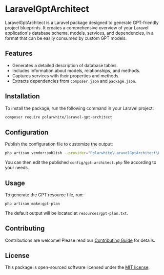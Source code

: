 
# LaravelGptArchitect

LaravelGptArchitect is a Laravel package designed to generate GPT-friendly project blueprints. It creates a comprehensive overview of your Laravel application's database schema, models, services, and dependencies, in a format that can be easily consumed by custom GPT models.

## Features

- Generates a detailed description of database tables.
- Includes information about models, relationships, and methods.
- Captures services with their properties and methods.
- Extracts dependencies from `composer.json` and `package.json`.

## Installation

To install the package, run the following command in your Laravel project:

```bash
composer require polarwhite/laravel-gpt-architect
```

## Configuration

Publish the configuration file to customize the output:

```bash
php artisan vendor:publish --provider="Polarwhite\LaravelGptArchitect\LaravelGptArchitectServiceProvider"
```

You can then edit the published `config/gpt-architect.php` file according to your needs.

## Usage

To generate the GPT resource file, run:

```bash
php artisan make:gpt-plan
```

The default output will be located at `resources/gpt-plan.txt`.

## Contributing

Contributions are welcome! Please read our [Contributing Guide](CONTRIBUTING.md) for details.

## License

This package is open-sourced software licensed under the [MIT license](LICENSE.md).
